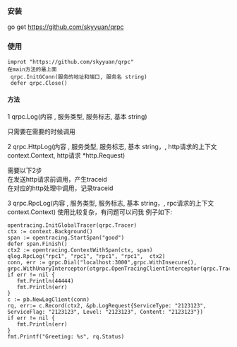### 安装

go get https://github.com/skyyuan/qrpc


### 使用

```
improt "https://github.com/skyyuan/qrpc"
在main方法的最上面
 qrpc.InitGConn(服务的地址和端口, 服务名 string)
 defer qrpc.Close()

```

#### 方法

1 qrpc.Log(内容 , 服务类型, 服务标志, 基本 string)

只需要在需要的时候调用

2 qrpc.HttpLog(内容 , 服务类型, 服务标志, 基本 string，, http请求的上下文 context.Context, http请求 *http.Request)

需要以下2步   
在发送http请求前调用，产生traceid   
在对应的http处理中调用，记录traceid


3 qrpc.RpcLog(内容 , 服务类型, 服务标志, 基本 string，, rpc请求的上下文 context.Context)
  使用比较复杂，有问题可以问我
 例子如下:
 
 ```
opentracing.InitGlobalTracer(qrpc.Tracer)
ctx := context.Background()
span := opentracing.StartSpan("good")
defer span.Finish()
ctx2 := opentracing.ContextWithSpan(ctx, span)
qlog.RpcLog("rpc1", "rpc1", "rpc1", "rpc1",  ctx2)
conn, err := grpc.Dial("localhost:3000",grpc.WithInsecure(), grpc.WithUnaryInterceptor(otgrpc.OpenTracingClientInterceptor(qrpc.Tracer)))
if err != nil {
    fmt.Println(44444)
    fmt.Println(err)
}
c := pb.NewLogClient(conn)
rq, err:= c.Record(ctx2, &pb.LogRequest{ServiceType: "2123123", ServiceFlag: "2123123", Level: "2123123", Content: "2123123"})
if err != nil {
    fmt.Println(err)
}
fmt.Printf("Greeting: %s", rq.Status)